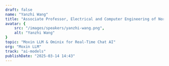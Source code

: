 ```yaml
---
draft: false
name: "Yanzhi Wang"
title: "Associate Professor, Electrical and Computer Engineering of Northwestern University"
avatar: {
    src: "/images/speakers/yanzhi-wang.png",
    alt: "Yanzhi Wang"
}
topic: "Moxin LLM & Ominix for Real-Time Chat AI"
org: "Moxin LLM"
track: "ai-models"
publishDate: "2025-03-14 14:43"
---
```

